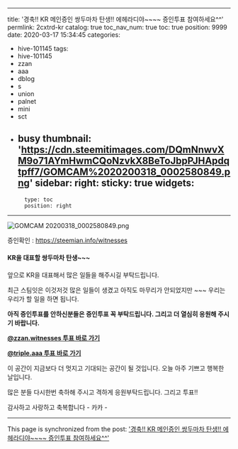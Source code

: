 
---
title: '경축!!  KR  메인증인 쌍두마차 탄생!!   에헤라디야~~~~  증인투표 참여하세요^^'
permlink: 2cxtrd-kr
catalog: true
toc_nav_num: true
toc: true
position: 9999
date: 2020-03-17 15:34:45
categories:
- hive-101145
tags:
- hive-101145
- zzan
- aaa
- dblog
- s
- union
- palnet
- mini
- sct
- busy
thumbnail: 'https://cdn.steemitimages.com/DQmNnwvXM9o71AYmHwmCQoNzvkX8BeToJbpPJHApdqtpff7/GOMCAM%2020200318_0002580849.png'
sidebar:
    right:
        sticky: true
widgets:
    -
        type: toc
        position: right
---


![GOMCAM 20200318_0002580849.png](https://cdn.steemitimages.com/DQmNnwvXM9o71AYmHwmCQoNzvkX8BeToJbpPJHApdqtpff7/GOMCAM%2020200318_0002580849.png)


증인확인 :  https://steemian.info/witnesses

#### KR을 대표할 쌍두마차 탄생~~~
앞으로 KR을 대표해서 많은 일들을 해주시길 부탁드립니다. 

최근 스팀잇은 이것저것 많은 일들이 생겼고
아직도 마무리가 안되었지만 ~~~
우리는 우리가 할 일을 하면 됩니다. 

**아직 증인투표를 안하신분들은 증인투표 꼭 부탁드립니다. 
그리고 더 열심히 응원해 주시기 바랍니다.**

**[@zzan.witnesses 투표 바로 가기](https://beta.steemconnect.com/sign/account-witness-vote?witness=zzan.witnesses&approve=1)**

**[@triple.aaa 투표 바로 가기](https://beta.steemconnect.com/sign/account-witness-vote?witness=triple.aaa&approve=1)**


이 공간이 지금보다 더 멋지고 기대되는 공간이 될 것입니다. 
오늘 아주 기쁘고 행복한 날입니다. 

많은 분들 다시한번 축하해 주시고
격하게 응원부탁드립니다.  그리고 투표!!

감사하고 사랑하고 축복합니다 - 카카 -

- - -

This page is synchronized from the post: ['경축!!  KR  메인증인 쌍두마차 탄생!!   에헤라디야~~~~  증인투표 참여하세요^^'](https://steemit.com/@kibumh/2cxtrd-kr)
